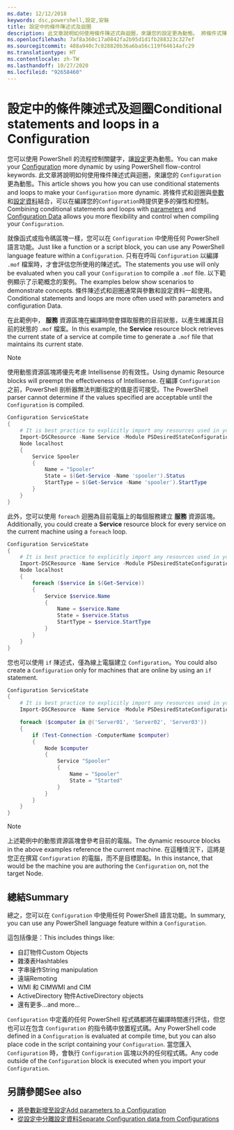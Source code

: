 ```yaml
---
ms.date: 12/12/2018
keywords: dsc,powershell,設定,安裝
title: 設定中的條件陳述式及迴圈
description: 此文章說明如何使用條件陳述式與迴圈，來讓您的設定更為動態。 將條件式陳述式與迴圈與參數和設定資料結合，可以在編譯您的設定時提供更多的彈性和控制。
ms.openlocfilehash: 7af8a360c17a0842fa2b95d1d1fb288323c327ef
ms.sourcegitcommit: 488a940c7c828820b36a6ba56c119f64614afc29
ms.translationtype: HT
ms.contentlocale: zh-TW
ms.lasthandoff: 10/27/2020
ms.locfileid: "92658460"
---
```

# <a name="conditional-statements-and-loops-in-a-configuration"></a><span data-ttu-id="1ca3c-105">設定中的條件陳述式及迴圈</span><span class="sxs-lookup"><span data-stu-id="1ca3c-105">Conditional statements and loops in a Configuration</span></span>

<span data-ttu-id="1ca3c-106">您可以使用 PowerShell 的流程控制關鍵字，讓[設定](configurations.md)更為動態。</span><span class="sxs-lookup"><span data-stu-id="1ca3c-106">You can make your [Configuration](configurations.md) more dynamic by using PowerShell flow-control keywords.</span></span> <span data-ttu-id="1ca3c-107">此文章將說明如何使用條件陳述式與迴圈，來讓您的 `Configuration` 更為動態。</span><span class="sxs-lookup"><span data-stu-id="1ca3c-107">This article shows you how you can use conditional statements and loops to make your `Configuration` more dynamic.</span></span> <span data-ttu-id="1ca3c-108">將條件式和迴圈與[參數](add-parameters-to-a-configuration.md)和[設定資料](configData.md)結合，可以在編譯您的`Configuration`時提供更多的彈性和控制。</span><span class="sxs-lookup"><span data-stu-id="1ca3c-108">Combining conditional statements and loops with [parameters](add-parameters-to-a-configuration.md) and [Configuration Data](configData.md) allows you more flexibility and control when compiling your `Configuration`.</span></span>

<span data-ttu-id="1ca3c-109">就像函式或指令碼區塊一樣，您可以在 `Configuration` 中使用任何 PowerShell 語言功能。</span><span class="sxs-lookup"><span data-stu-id="1ca3c-109">Just like a function or a script block, you can use any PowerShell language feature within a `Configuration`.</span></span> <span data-ttu-id="1ca3c-110">只有在呼叫 `Configuration` 以編譯 `.mof` 檔案時，才會評估您所使用的陳述式。</span><span class="sxs-lookup"><span data-stu-id="1ca3c-110">The statements you use will only be evaluated when you call your `Configuration` to compile a `.mof` file.</span></span> <span data-ttu-id="1ca3c-111">以下範例顯示了示範概念的案例。</span><span class="sxs-lookup"><span data-stu-id="1ca3c-111">The examples below show scenarios to demonstrate concepts.</span></span> <span data-ttu-id="1ca3c-112">條件陳述式和迴圈通常與參數和設定資料一起使用。</span><span class="sxs-lookup"><span data-stu-id="1ca3c-112">Conditional statements and loops are more often used with parameters and configuration Data.</span></span>

<span data-ttu-id="1ca3c-113">在此範例中， **服務** 資源區塊在編譯時間會擷取服務的目前狀態，以產生維護其目前的狀態的 `.mof` 檔案。</span><span class="sxs-lookup"><span data-stu-id="1ca3c-113">In this  example, the **Service** resource block retrieves the current state of a service at compile time to generate a `.mof` file that maintains its current state.</span></span>

> [!NOTE]
> <span data-ttu-id="1ca3c-114">使用動態資源區塊將優先考慮 Intellisense 的有效性。</span><span class="sxs-lookup"><span data-stu-id="1ca3c-114">Using dynamic Resource blocks will preempt the effectiveness of Intellisense.</span></span> <span data-ttu-id="1ca3c-115">在編譯 `Configuration` 之前，PowerShell 剖析器無法判斷指定的值是否可接受。</span><span class="sxs-lookup"><span data-stu-id="1ca3c-115">The PowerShell parser cannot determine if the values specified are acceptable until the `Configuration` is compiled.</span></span>

```powershell
Configuration ServiceState
{
    # It is best practice to explicitly import any resources used in your Configurations.
    Import-DSCResource -Name Service -Module PSDesiredStateConfiguration
    Node localhost
    {
        Service Spooler
        {
            Name = "Spooler"
            State = $(Get-Service -Name 'spooler').Status
            StartType = $(Get-Service -Name 'spooler').StartType
        }
    }
}
```

<span data-ttu-id="1ca3c-116">此外，您可以使用 `foreach` 迴圈為目前電腦上的每個服務建立 **服務** 資源區塊。</span><span class="sxs-lookup"><span data-stu-id="1ca3c-116">Additionally, you could create a **Service** resource block for every service on the current machine using a `foreach` loop.</span></span>

```powershell
Configuration ServiceState
{
    # It is best practice to explicitly import any resources used in your Configurations.
    Import-DSCResource -Name Service -Module PSDesiredStateConfiguration
    Node localhost
    {
        foreach ($service in $(Get-Service))
        {
            Service $service.Name
            {
                Name = $service.Name
                State = $service.Status
                StartType = $service.StartType
            }
        }
    }
}
```

<span data-ttu-id="1ca3c-117">您也可以使用 `if` 陳述式，僅為線上電腦建立 `Configuration`。</span><span class="sxs-lookup"><span data-stu-id="1ca3c-117">You could also create a `Configuration` only for machines that are online by using an `if` statement.</span></span>

```powershell
Configuration ServiceState
{
    # It is best practice to explicitly import any resources used in your Configurations.
    Import-DSCResource -Name Service -Module PSDesiredStateConfiguration

    foreach ($computer in @('Server01', 'Server02', 'Server03'))
    {
        if (Test-Connection -ComputerName $computer)
        {
            Node $computer
            {
                Service "Spooler"
                {
                    Name = "Spooler"
                    State = "Started"
                }
            }
        }
    }
}
```

> [!NOTE]
> <span data-ttu-id="1ca3c-118">上述範例中的動態資源區塊會參考目前的電腦。</span><span class="sxs-lookup"><span data-stu-id="1ca3c-118">The dynamic resource blocks in the above examples reference the current machine.</span></span> <span data-ttu-id="1ca3c-119">在這種情況下，這將是您正在撰寫 `Configuration` 的電腦，而不是目標節點。</span><span class="sxs-lookup"><span data-stu-id="1ca3c-119">In this instance, that would be the machine you are authoring the `Configuration` on, not the target Node.</span></span>

<!---
Mention Get-DSCConfigurationFromSystem
-->

## <a name="summary"></a><span data-ttu-id="1ca3c-120">總結</span><span class="sxs-lookup"><span data-stu-id="1ca3c-120">Summary</span></span>

<span data-ttu-id="1ca3c-121">總之，您可以在 `Configuration` 中使用任何 PowerShell 語言功能。</span><span class="sxs-lookup"><span data-stu-id="1ca3c-121">In summary, you can use any PowerShell language feature within a `Configuration`.</span></span>

<span data-ttu-id="1ca3c-122">這包括像是：</span><span class="sxs-lookup"><span data-stu-id="1ca3c-122">This includes things like:</span></span>

- <span data-ttu-id="1ca3c-123">自訂物件</span><span class="sxs-lookup"><span data-stu-id="1ca3c-123">Custom Objects</span></span>
- <span data-ttu-id="1ca3c-124">雜湊表</span><span class="sxs-lookup"><span data-stu-id="1ca3c-124">Hashtables</span></span>
- <span data-ttu-id="1ca3c-125">字串操作</span><span class="sxs-lookup"><span data-stu-id="1ca3c-125">String manipulation</span></span>
- <span data-ttu-id="1ca3c-126">遠端</span><span class="sxs-lookup"><span data-stu-id="1ca3c-126">Remoting</span></span>
- <span data-ttu-id="1ca3c-127">WMI 和 CIM</span><span class="sxs-lookup"><span data-stu-id="1ca3c-127">WMI and CIM</span></span>
- <span data-ttu-id="1ca3c-128">ActiveDirectory 物件</span><span class="sxs-lookup"><span data-stu-id="1ca3c-128">ActiveDirectory objects</span></span>
- <span data-ttu-id="1ca3c-129">還有更多...</span><span class="sxs-lookup"><span data-stu-id="1ca3c-129">and more...</span></span>

<span data-ttu-id="1ca3c-130">`Configuration` 中定義的任何 PowerShell 程式碼都將在編譯時間進行評估，但您也可以在包含 `Configuration` 的指令碼中放置程式碼。</span><span class="sxs-lookup"><span data-stu-id="1ca3c-130">Any PowerShell code defined in a `Configuration` is evaluated at compile time, but you can also place code in the script containing your `Configuration`.</span></span> <span data-ttu-id="1ca3c-131">當您匯入 `Configuration` 時，會執行 `Configuration` 區塊以外的任何程式碼。</span><span class="sxs-lookup"><span data-stu-id="1ca3c-131">Any code outside of the `Configuration` block is executed when you import your `Configuration`.</span></span>

## <a name="see-also"></a><span data-ttu-id="1ca3c-132">另請參閱</span><span class="sxs-lookup"><span data-stu-id="1ca3c-132">See also</span></span>

- [<span data-ttu-id="1ca3c-133">將參數新增至設定</span><span class="sxs-lookup"><span data-stu-id="1ca3c-133">Add parameters to a Configuration</span></span>](add-parameters-to-a-configuration.md)
- [<span data-ttu-id="1ca3c-134">從設定中分離設定資料</span><span class="sxs-lookup"><span data-stu-id="1ca3c-134">Separate Configuration data from Configurations</span></span>](configData.md)
